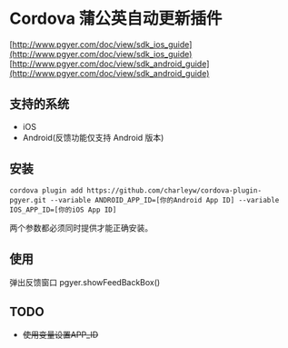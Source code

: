 Cordova 蒲公英自动更新插件
======
[http://www.pgyer.com/doc/view/sdk_ios_guide](http://www.pgyer.com/doc/view/sdk_ios_guide)  
[http://www.pgyer.com/doc/view/sdk_android_guide](http://www.pgyer.com/doc/view/sdk_android_guide)  

## 支持的系统

* iOS
* Android(反馈功能仅支持 Android 版本)

## 安装

	cordova plugin add https://github.com/charleyw/cordova-plugin-pgyer.git --variable ANDROID_APP_ID=[你的Android App ID] --variable IOS_APP_ID=[你的iOS App ID]

两个参数都必须同时提供才能正确安装。			  

## 使用

弹出反馈窗口
pgyer.showFeedBackBox()

## TODO

* ~~使用变量设置APP_ID~~
